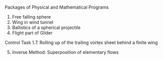 Packages of Physical and Mathematical Programs

1. Free falling sphere
2. Wing in wind tunnel
3. Ballistics of a spherical projectile
4. Flight part of Glider

Control Task 1.7. Rolling up of the trailing vortex sheet behind a finite wing

5. Inverse Method: Superposition of elementary flows

